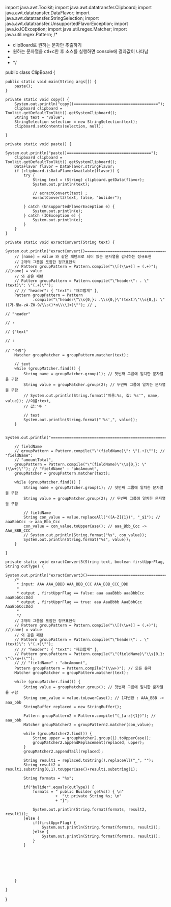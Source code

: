 import java.awt.Toolkit;
import java.awt.datatransfer.Clipboard;
import java.awt.datatransfer.DataFlavor;
import java.awt.datatransfer.StringSelection;
import java.awt.datatransfer.UnsupportedFlavorException;
import java.io.IOException;
import java.util.regex.Matcher;
import java.util.regex.Pattern;
/*
 * clipBoard로 원하는 문자만 추출하기
 * 원하는 문자열을 ctl+c한 후 소스를 실행하면 console에 결과값이 나타남
 * 
 * */

public class ClipBoard {

	public static void main(String args[]) {
		paste();
	}

	private static void copy() {
		System.out.println("copy()=====================================");
		Clipboard clipboard = Toolkit.getDefaultToolkit().getSystemClipboard();
		String text = "value";
		StringSelection selection = new StringSelection(text);
		clipboard.setContents(selection, null);

	}

	private static void paste() {
		System.out.println("paste()=====================================");
		Clipboard clipboard = Toolkit.getDefaultToolkit().getSystemClipboard();
		DataFlavor flavor = DataFlavor.stringFlavor;
		if (clipboard.isDataFlavorAvailable(flavor)) {
			try {
				String text = (String) clipboard.getData(flavor);
				System.out.println(text);

				// exractConvert(text) ;
				exractConvert3(text, false, "bulider");

			} catch (UnsupportedFlavorException e) {
				System.out.println(e);
			} catch (IOException e) {
				System.out.println(e);
			}
		}
	}

	private static void exractConvert(String text) {
		System.out.println("exractConvert()=====================================");
		// [name] = value 와 같은 패턴으로 되어 있는 문자열을 검색하는 정규표현
		// 2개의 그룹을 포함한 정규표현식
		// Pattern groupPattern = Pattern.compile("\\[(\\w+)] = (.+)"); //[name] = value
		// 와 같은 패턴
		// Pattern groupPattern = Pattern.compile("\"header\": . \"(text)\": \"(.+)\"");
		// // "header": { "text": "재고합계" },
		Pattern groupPattern = Pattern
				.compile("\"header\"\\s{0,}: .\\s{0,}\"(text)\"\\s{0,}: \"([가-힣a-zA-Z0-9/\\s()*n\\\\]+)\""); // ,
																												// "header"
																												// :
																												// {"text"
																												// :
																												// "수량"}
		Matcher groupMatcher = groupPattern.matcher(text);

		// text
		while (groupMatcher.find()) {
			String name = groupMatcher.group(1); // 첫번째 그룹에 일치한 문자열을 구함
			String value = groupMatcher.group(2); // 두번째 그룹에 일치한 문자열을 구함
			// System.out.println(String.format("이름:%s, 값:'%s'", name, value)); //이름:text,
			// 값:'수 '

			// text
			System.out.println(String.format("'%s',", value));
		}

		System.out.println("==============================================================");

		// fieldName
		// groupPattern = Pattern.compile("\"(fieldName)\": \"(.+)\""); // "fieldName":
		// "amountTotal",
		groupPattern = Pattern.compile("\"(fieldName)\"\\s{0,}: \"(\\w+)\""); // "fieldName" : "abcAmount",
		groupMatcher = groupPattern.matcher(text);

		while (groupMatcher.find()) {
			String name = groupMatcher.group(1); // 첫번째 그룹에 일치한 문자열을 구함
			String value = groupMatcher.group(2); // 두번째 그룹에 일치한 문자열을 구함

			// fieldName
			String con_value = value.replaceAll("([A-Z]{1})", "_$1"); // aaaBbbCcc -> aaa_Bbb_Ccc
			con_value = con_value.toUpperCase(); // aaa_Bbb_Ccc -> AAA_BBB_CCC
			// System.out.println(String.format("%s", con_value));
			System.out.println(String.format("%s", value));
		}

	}

	private static void exractConvert3(String text, boolean firstUpprFlag, String outType) {
		System.out.println("exractConvert3()=====================================");
		/*
		 * input: AAA AAA_BBBB AAA_BBB_CCC AAA_BBB_CCC_DDD
		 * 
		 * output , firstUpprFlag == false: aaa aaaBbbb aaaBbbCcc aaaBbbCccDdd 
		 * output , firstUpprFlag == true: aaa AaaBbbb AaaBbbCcc AaaBbbCccDdd
		 * 
		 */
		// 2개의 그룹을 포함한 정규표현식
		// Pattern groupPattern = Pattern.compile("\\[(\\w+)] = (.+)"); //[name] = value
		// 와 같은 패턴
		// Pattern groupPattern = Pattern.compile("\"header\": . \"(text)\": \"(.+)\"");
		// // "header": { "text": "재고합계" },
		// Pattern groupPattern = Pattern.compile("\"(fieldName)\"\\s{0,}: \"(\\w+)\"");
		// // "fieldName" : "abcAmount",
		Pattern groupPattern = Pattern.compile("(\\w+)"); // 모든 문자
		Matcher groupMatcher = groupPattern.matcher(text);

		while (groupMatcher.find()) {
			String value = groupMatcher.group(); // 첫번째 그룹에 일치한 문자열을 구함
			String con_value = value.toLowerCase(); // 1차변환 : AAA_BBB -> aaa_bbb
			StringBuffer replaced = new StringBuffer();

			Pattern groupPattern2 = Pattern.compile("(_[a-z]{1})"); // aaa_bbb
			Matcher groupMatcher2 = groupPattern2.matcher(con_value);

			while (groupMatcher2.find()) {
				String upper = groupMatcher2.group(1).toUpperCase();
				groupMatcher2.appendReplacement(replaced, upper);
			}
			groupMatcher2.appendTail(replaced);
			
			String result1 = replaced.toString().replaceAll("_", "");
			String result2 =  result1.substring(0,1).toUpperCase()+result1.substring(1);
			
			String formats = "%s";
			
			if("bulider".equals(outType)) {
				formats = " public Builder get%s() { \n"
						  +  "\t private String %s; \n"
					 	  + "}";
				
				System.out.println(String.format(formats, result2, result1));
			}else {
				if(firstUpprFlag) {
					System.out.println(String.format(formats, result2));
				}else {
					System.out.println(String.format(formats, result1));
				}
			}
			
			
		
			
			
			
			
		}

	}
	
	
	

}
